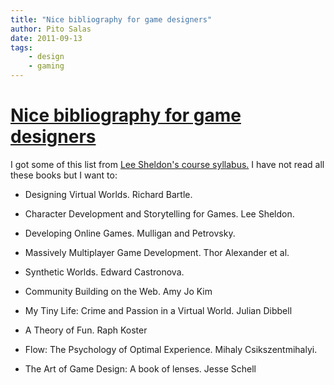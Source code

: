 ```yaml
---
title: "Nice bibliography for game designers"
author: Pito Salas
date: 2011-09-13
tags:
    - design
    - gaming
---
```

# [Nice bibliography for game designers](None)




I got some of this list from [Lee Sheldon's course
syllabus.](<http://gamingtheclassroom.wordpress.com/syllabus/>) I have not
read all these books but I want to:

  * Designing Virtual Worlds. Richard Bartle.

  * Character Development and Storytelling for Games. Lee Sheldon.

  * Developing Online Games. Mulligan and Petrovsky.

  * Massively Multiplayer Game Development. Thor Alexander et al.

  * Synthetic Worlds. Edward Castronova.

  * Community Building on the Web. Amy Jo Kim

  * My Tiny Life: Crime and Passion in a Virtual World. Julian Dibbell

  * A Theory of Fun. Raph Koster

  * Flow: The Psychology of Optimal Experience. Mihaly Csikszentmihalyi.

  * The Art of Game Design: A book of lenses. Jesse Schell


